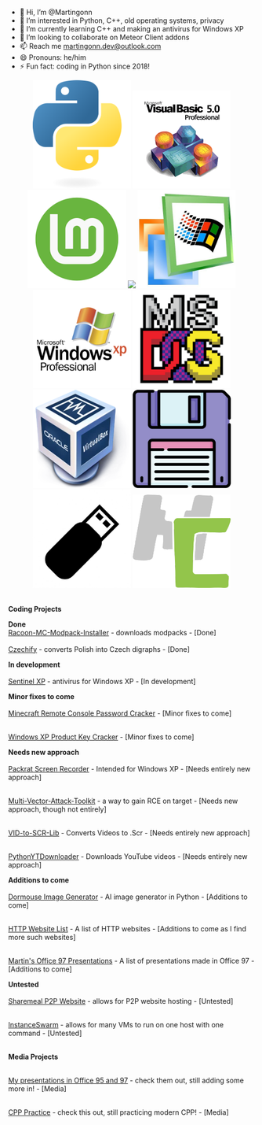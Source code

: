 - 👋 Hi, I’m @Martingonn
- 👀 I’m interested in Python, C++, old operating systems, privacy
- 🌱 I’m currently learning C++ and making an antivirus for Windows XP
- 💞️ I’m looking to collaborate on Meteor Client addons
- 📫 Reach me martingonn.dev@outlook.com
- 😄 Pronouns: he/him
- ⚡ Fun fact: coding in Python since 2018!

<p align="center">
  <img src="./assets/Python.png" width="200" />
  <img src="./assets/VisualBasic.png" width="200" />
  <img src="./assets/LinuxMint.png" width="200" />
  <img src="./assets/KaliLinux.png" width="200" />
  <img src="./assets/WindowsME.png" width="200" />
  <img src="./assets/WindowsXP.png" width="200" />
  <img src="./assets/MSDOS.png" width="200" />
  <img src="./assets/VirtualBox.png" width="200" />
  <img src="./assets/Floppy.png" width="200" />
  <img src="./assets/USB.png" width="200" />
  <img src="./assets/MCreator.png" width="200" />
</p>


<br>__Coding Projects__

**Done**
<br>[Racoon-MC-Modpack-Installer](https://github.com/Martingonn/Raccoon-MC-Modpack-Installer) - downloads modpacks - [Done]    
<br>[Czechify](https://github.com/Martingonn/Czechify) - converts Polish into Czech digraphs - [Done]


**In development**  
<br>[Sentinel XP](https://github.com/Martingonn/SentinelXP) - antivirus for Windows XP - [In development]  


**Minor fixes to come**  
<br>[Minecraft Remote Console Password Cracker](https://github.com/Martingonn/MinecraftRCONpasswordCracker) - [Minor fixes to come]   

<br>[Windows XP Product Key Cracker](https://github.com/Martingonn/WindowsXP-Product-Key-Cracker) - [Minor fixes to come]  


**Needs new approach**  
<br>[Packrat Screen Recorder](https://github.com/Martingonn/PackratScreenRecorder) - Intended for Windows XP - [Needs entirely new approach]  

<br>[Multi-Vector-Attack-Toolkit](https://github.com/Martingonn/Multi-Vector-Attack-Toolkit) - a way to gain RCE on target - [Needs new approach, though not entirely]  

<br>[VID-to-SCR-Lib](https://github.com/Martingonn/VID-to-SCR-Lib) - Converts Videos to .Scr - [Needs entirely new approach]  

<br>[PythonYTDownloader](https://github.com/Martingonn/PythonYTDownloader) - Downloads YouTube videos - [Needs entirely new approach]   



**Additions to come**  
<br>[Dormouse Image Generator](https://github.com/Martingonn/Dormouse-ImageGen) - AI image generator in Python - [Additions to come]  

<br>[HTTP Website List](https://github.com/Martingonn/HTTP-List) - A list of HTTP websites - [Additions to come as I find more such websites]

<br>[Martin's Office 97 Presentations](https://github.com/Martingonn/MartinsOffice97Presentations) - A list of presentations made in Office 97 - [Additions to come]


**Untested**  
<br>[Sharemeal P2P Website](https://github.com/Martingonn/Sharemeal-P2P-Website) - allows for P2P website hosting - [Untested]  

<br>[InstanceSwarm](https://github.com/Martingonn/InstanceSwarm) - allows for many VMs to run on one host with one command - [Untested]

<br>__Media Projects__

<br>[My presentations in Office 95 and 97](https://github.com/Martingonn/MartinsOldMSOfficePresentations/) - check them out, still adding some more in! - [Media]

<br>[CPP Practice](https://github.com/Martingonn/MartinsCPPPractice/) - check this out, still practicing modern CPP! - [Media]



